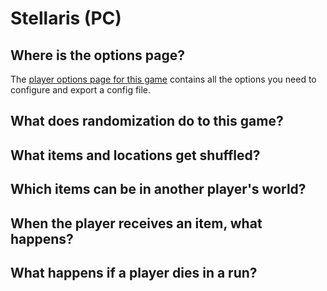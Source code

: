 # Stellaris (PC)

## Where is the options page?
The [player options page for this game](../player-options) contains all the options you need to configure and export a
config file.

## What does randomization do to this game?


## What items and locations get shuffled?


## Which items can be in another player's world?


## When the player receives an item, what happens?


## What happens if a player dies in a run?

